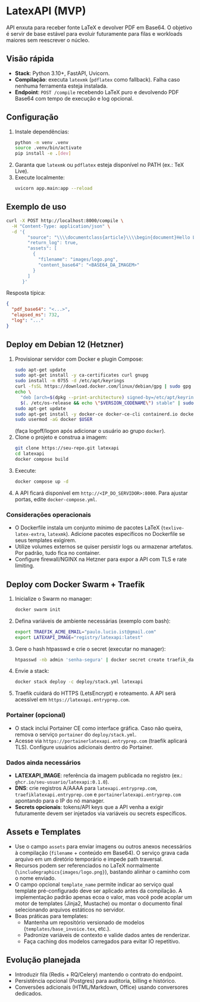 # LatexAPI (MVP)

API enxuta para receber fonte LaTeX e devolver PDF em Base64. O objetivo é servir de base estável para evoluir futuramente para filas e workloads maiores sem reescrever o núcleo.

## Visão rápida
- **Stack**: Python 3.10+, FastAPI, Uvicorn.
- **Compilação**: executa `latexmk` (`pdflatex` como fallback). Falha caso nenhuma ferramenta esteja instalada.
- **Endpoint**: `POST /compile` recebendo LaTeX puro e devolvendo PDF Base64 com tempo de execução e log opcional.

## Configuração
1. Instale dependências:
   ```bash
   python -m venv .venv
   source .venv/bin/activate
   pip install -e .[dev]
   ```
2. Garanta que `latexmk` ou `pdflatex` esteja disponível no PATH (ex.: TeX Live).
3. Execute localmente:
   ```bash
   uvicorn app.main:app --reload
   ```

## Exemplo de uso
```bash
curl -X POST http://localhost:8000/compile \
  -H "Content-Type: application/json" \
  -d '{
        "source": "\\\\documentclass{article}\\\\begin{document}Hello LatexAPI\\\\end{document}",
        "return_log": true,
        "assets": [
          {
            "filename": "images/logo.png",
            "content_base64": "<BASE64_DA_IMAGEM>"
          }
        ]
      }'
```
Resposta típica:
   ```json
   {
     "pdf_base64": "<...>",
     "elapsed_ms": 732,
     "log": "..."
   }
   ```

## Deploy em Debian 12 (Hetzner)
1. Provisionar servidor com Docker e plugin Compose:
   ```bash
   sudo apt-get update
   sudo apt-get install -y ca-certificates curl gnupg
   sudo install -m 0755 -d /etc/apt/keyrings
   curl -fsSL https://download.docker.com/linux/debian/gpg | sudo gpg --dearmor -o /etc/apt/keyrings/docker.gpg
   echo \
     "deb [arch=$(dpkg --print-architecture) signed-by=/etc/apt/keyrings/docker.gpg] https://download.docker.com/linux/debian \
     $(. /etc/os-release && echo \"$VERSION_CODENAME\") stable" | sudo tee /etc/apt/sources.list.d/docker.list > /dev/null
   sudo apt-get update
   sudo apt-get install -y docker-ce docker-ce-cli containerd.io docker-buildx-plugin docker-compose-plugin
   sudo usermod -aG docker $USER
   ```
   (faça logoff/logon após adicionar o usuário ao grupo `docker`).
2. Clone o projeto e construa a imagem:
   ```bash
   git clone https://seu-repo.git latexapi
   cd latexapi
   docker compose build
   ```
3. Execute:
   ```bash
   docker compose up -d
   ```
4. A API ficará disponível em `http://<IP_DO_SERVIDOR>:8000`. Para ajustar portas, edite `docker-compose.yml`.

### Considerações operacionais
- O Dockerfile instala um conjunto mínimo de pacotes LaTeX (`texlive-latex-extra`, `latexmk`). Adicione pacotes específicos no Dockerfile se seus templates exigirem.
- Utilize volumes externos se quiser persistir logs ou armazenar artefatos. Por padrão, tudo fica no container.
- Configure firewall/NGINX na Hetzner para expor a API com TLS e rate limiting.

## Deploy com Docker Swarm + Traefik
1. Inicialize o Swarm no manager:
   ```bash
   docker swarm init
   ```
2. Defina variáveis de ambiente necessárias (exemplo com bash):
   ```bash
   export TRAEFIK_ACME_EMAIL="paulo.lucio.ist@gmail.com"
   export LATEXAPI_IMAGE="registry/latexapi:latest"
   ```
3. Gere o hash htpasswd e crie o secret (executar no manager):
   ```bash
   htpasswd -nb admin 'senha-segura' | docker secret create traefik_dashboard_users -
   ```
3. Envie a stack:
   ```bash
   docker stack deploy -c deploy/stack.yml latexapi
   ```
4. Traefik cuidará do HTTPS (LetsEncrypt) e roteamento. A API será acessível em `https://latexapi.entryprep.com`.

### Portainer (opcional)
- O stack inclui Portainer CE como interface gráfica. Caso não queira, remova o serviço `portainer` do `deploy/stack.yml`.
- Acesse via `https://portainerlatexapi.entryprep.com` (traefik aplicará TLS). Configure usuários adicionais dentro do Portainer.

### Dados ainda necessários
- **LATEXAPI_IMAGE**: referência da imagem publicada no registro (ex.: `ghcr.io/seu-usuario/latexapi:0.1.0`).
- **DNS**: crie registros A/AAAA para `latexapi.entryprep.com`, `traefiklatexapi.entryprep.com` e `portainerlatexapi.entryprep.com` apontando para o IP do nó manager.
- **Secrets opcionais**: tokens/API keys que a API venha a exigir futuramente devem ser injetados via variáveis ou secrets específicos.

## Assets e Templates
- Use o campo `assets` para enviar imagens ou outros anexos necessários à compilação (`filename` + conteúdo em Base64). O serviço grava cada arquivo em um diretório temporário e impede path traversal.
- Recursos podem ser referenciados no LaTeX normalmente (`\includegraphics{images/logo.png}`), bastando alinhar o caminho com o nome enviado.
- O campo opcional `template_name` permite indicar ao serviço qual template pré-configurado deve ser aplicado antes da compilação. A implementação padrão apenas ecoa o valor, mas você pode acoplar um motor de templates (Jinja2, Mustache) ou montar o documento final selecionando arquivos estáticos no servidor.
- Boas práticas para templates:
  - Mantenha um repositório versionado de modelos (`templates/base_invoice.tex`, etc.).
  - Padronize variáveis de contexto e valide dados antes de renderizar.
  - Faça caching dos modelos carregados para evitar IO repetitivo.

## Evolução planejada
- Introduzir fila (Redis + RQ/Celery) mantendo o contrato do endpoint.
- Persistência opcional (Postgres) para auditoria, billing e histórico.
- Conversões adicionais (HTML/Markdown, Office) usando conversores dedicados.

